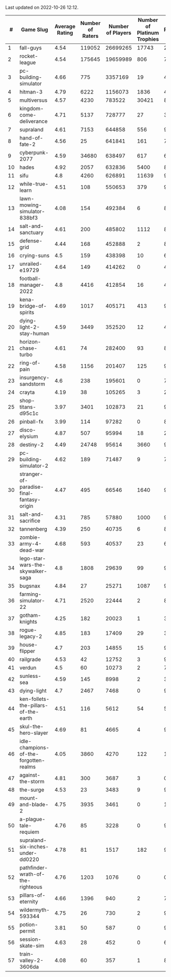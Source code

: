 Last updated on 2022-10-26 12:12.


|#|Game Slug|Average Rating|Number of Raters|Number of Players|Number of Platinum Trophies|Max Rarity (%)|
|---|---|---|---|---|---|---|
|1|fall-guys|4.54|119052|26699265|17743|2|
|2|rocket-league|4.54|175645|19659989|806|75|
|3|pc-building-simulator|4.66|775|3357169|19|47|
|4|hitman-3|4.79|6222|1156073|1836|48|
|5|multiversus|4.57|4230|783522|30421|80|
|6|kingdom-come-deliverance|4.71|5137|728777|27|30|
|7|supraland|4.61|7153|644858|556|99|
|8|hand-of-fate-2|4.56|25|641841|161|72|
|9|cyberpunk-2077|4.59|34680|638497|617|61|
|10|hades|4.92|2057|632836|5400|89|
|11|sifu|4.8|4260|626891|11639|96|
|12|while-true-learn|4.51|108|550653|379|93|
|13|lawn-mowing-simulator-838bf3|4.08|154|492384|6|89|
|14|salt-and-sanctuary|4.61|200|485802|1112|83|
|15|defense-grid|4.44|168|452888|2|80|
|16|crying-suns|4.5|159|438398|10|65|
|17|unrailed-e19729|4.64|149|414262|0|40|
|18|football-manager-2022|4.8|4416|412854|16|48|
|19|kena-bridge-of-spirits|4.69|1017|405171|413|94|
|20|dying-light-2-stay-human|4.59|3449|352520|12|48|
|21|horizon-chase-turbo|4.61|74|282400|93|83|
|22|ring-of-pain|4.58|1156|201407|125|97|
|23|insurgency-sandstorm|4.6|238|195601|0|7|
|24|crayta|4.19|38|105265|3|23|
|25|shop-titans-d95c1c|3.97|3401|102873|21|98|
|26|pinball-fx|3.99|114|97282|0|85|
|27|disco-elysium|4.87|507|95994|18|28|
|28|destiny-2|4.49|24748|95614|3660|96|
|29|pc-building-simulator-2|4.62|189|71487|9|74|
|30|stranger-of-paradise-final-fantasy-origin|4.47|495|66546|1640|98|
|31|salt-and-sacrifice|4.31|785|57880|1000|91|
|32|tannenberg|4.39|250|40735|6|82|
|33|zombie-army-4-dead-war|4.68|593|40537|23|66|
|34|lego-star-wars-the-skywalker-saga|4.8|1808|29639|99|98|
|35|bugsnax|4.84|27|25271|1087|97|
|36|farming-simulator-22|4.71|2520|22444|2|82|
|37|gotham-knights|4.25|182|20023|1|34|
|38|rogue-legacy-2|4.85|183|17409|29|36|
|39|house-flipper|4.7|203|14855|15|93|
|40|railgrade|4.53|42|12752|3|98|
|41|verdun|4.5|60|10273|2|70|
|42|sunless-sea|4.59|145|8998|2|37|
|43|dying-light|4.7|2467|7468|0|96|
|44|ken-follets-the-pillars-of-the-earth|4.51|116|5612|54|54|
|45|skul-the-hero-slayer|4.69|81|4665|4|96|
|46|idle-champions-of-the-forgotten-realms|4.05|3860|4270|122|15|
|47|against-the-storm|4.81|300|3687|3|0.9|
|48|the-surge|4.53|23|3483|9|94|
|49|mount-and-blade-2|4.75|3935|3461|0|16|
|50|a-plague-tale-requiem|4.76|85|3228|0|90|
|51|supraland-six-inches-under-dd0220|4.78|81|1517|182|99|
|52|pathfinder-wrath-of-the-righteous|4.76|1203|1076|0|0.1|
|53|pillars-of-eternity|4.66|1396|940|2|79|
|54|wildermyth-593344|4.75|26|730|2|91|
|55|potion-permit|3.81|50|587|0|97|
|56|session-skate-sim|4.63|28|452|0|6|
|57|train-valley-2-3606da|4.08|60|357|1|88|
